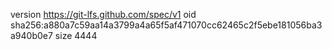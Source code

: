 version https://git-lfs.github.com/spec/v1
oid sha256:a880a7c59aa14a3799a4a65f5af471070cc62465c2f5ebe181056ba3a940b0e7
size 4444
